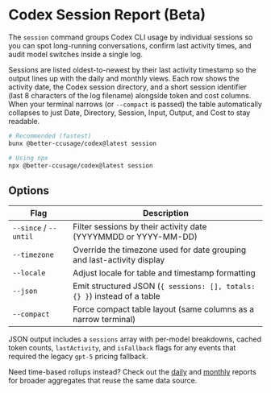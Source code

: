 # Codex Session Report (Beta)

The `session` command groups Codex CLI usage by individual sessions so you can spot long-running conversations, confirm last activity times, and audit model switches inside a single log.

Sessions are listed oldest-to-newest by their last activity timestamp so the output lines up with the daily and monthly views. Each row shows the activity date, the Codex session directory, and a short session identifier (last 8 characters of the log filename) alongside token and cost columns. When your terminal narrows (or `--compact` is passed) the table automatically collapses to just Date, Directory, Session, Input, Output, and Cost to stay readable.

```bash
# Recommended (fastest)
bunx @better-ccusage/codex@latest session

# Using npx
npx @better-ccusage/codex@latest session
```

## Options

| Flag                  | Description                                                              |
| --------------------- | ------------------------------------------------------------------------ |
| `--since` / `--until` | Filter sessions by their activity date (YYYYMMDD or YYYY-MM-DD)          |
| `--timezone`          | Override the timezone used for date grouping and last-activity display   |
| `--locale`            | Adjust locale for table and timestamp formatting                         |
| `--json`              | Emit structured JSON (`{ sessions: [], totals: {} }`) instead of a table |
| `--compact`           | Force compact table layout (same columns as a narrow terminal)           |

JSON output includes a `sessions` array with per-model breakdowns, cached token counts, `lastActivity`, and `isFallback` flags for any events that required the legacy `gpt-5` pricing fallback.

Need time-based rollups instead? Check out the [daily](./daily.md) and [monthly](./monthly.md) reports for broader aggregates that reuse the same data source.
